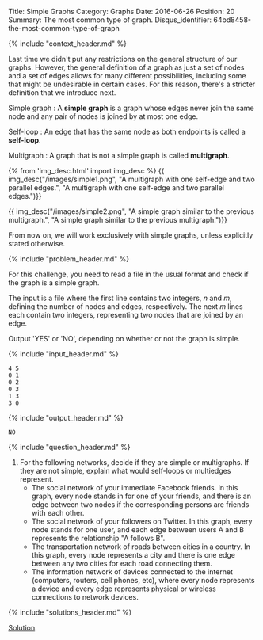 Title: Simple Graphs
Category: Graphs
Date: 2016-06-26
Position: 20
Summary: The most common type of graph.
Disqus_identifier: 64bd8458-the-most-common-type-of-graph

{% include "context_header.md" %}

Last time we didn't put any restrictions on the general structure of our
graphs. However, the general definition of a graph as just a set of nodes
and a set of edges allows for many different possibilities, including some
that might be undesirable in certain cases. For this reason, there's a
stricter definition that we introduce next.

Simple graph[](#simple-graph)
: A **simple graph** is a graph whose edges never join the same node and any
pair of nodes is joined by at most one edge.

Self-loop[](#self-loop)
: An edge that has the same node as both endpoints is called a **self-loop**.

Multigraph[](#multigraph)
: A graph that is not a simple graph is called **multigraph**.

{% from 'img_desc.html' import img_desc %}
{{ img_desc("/images/simple1.png",
            "A multigraph with one self-edge and two parallel edges.",
            "A multigraph with one self-edge and two parallel edges.")}}

{{ img_desc("/images/simple2.png",
            "A simple graph similar to the previous multigraph.",
            "A simple graph similar to the previous multigraph.")}}

From now on, we will work exclusively with simple graphs, unless explicitly
stated otherwise.

{% include "problem_header.md" %}

For this challenge, you need to read a file in the usual format and check
if the graph is a simple graph.

The input is a file where the first line contains two integers, $n$ and
$m$, defining the number of nodes and edges, respectively. The next $m$
lines each contain two integers, representing two nodes that are joined by
an edge.

Output 'YES' or 'NO', depending on whether or not the graph is simple.

{% include "input_header.md" %}

```
4 5
0 1
0 2
0 3
1 3
3 0

```

{% include "output_header.md" %}

```
NO
```

{% include "question_header.md" %}

1. For the following networks, decide if they are simple or multigraphs. If
   they are not simple, explain what would self-loops or multiedges
   represent.
    + The social network of your immediate Facebook friends. In this graph,
      every node stands in for one of your friends, and there is an edge
      between two nodes if the corresponding persons are friends with each
      other.
    + The social network of your followers on Twitter. In this graph, every
      node stands for one user, and each edge between users A and B
      represents the relationship "A follows B".
    + The transportation network of roads between cities in a country. In
      this graph, every node represents a city and there is one edge
      between any two cities for each road connecting them.
    + The information network of devices connected to the internet
      (computers, routers, cell phones, etc), where every node represents a
      device and every edge represents physical or wireless connections
      to network devices.


{% include "solutions_header.md" %}

[Solution](https://github.com/leotrs/erdos/blob/master/solutions/graphs/simple.py).
